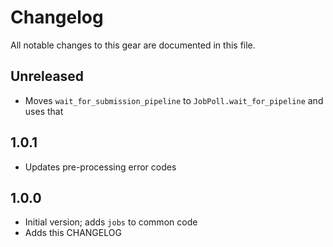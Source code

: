 # Changelog

All notable changes to this gear are documented in this file.

## Unreleased

* Moves `wait_for_submission_pipeline` to `JobPoll.wait_for_pipeline` and uses that

## 1.0.1
* Updates pre-processing error codes

## 1.0.0
* Initial version; adds `jobs` to common code
* Adds this CHANGELOG
